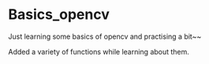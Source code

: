 # Basics_opencv
Just learning some basics of opencv and practising a bit~~

Added a variety of functions while learning about them.